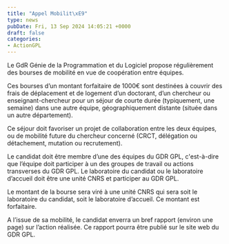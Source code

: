 ```yaml
---
title: "Appel Mobilit\xE9"
type: news
pubDate: Fri, 13 Sep 2024 14:05:21 +0000
draft: false
categories:
- ActionGPL
---
```


Le GdR Génie de la Programmation et du Logiciel propose régulièrement des bourses de mobilité en vue de coopération entre équipes.

Ces bourses d’un montant forfaitaire de 1000€ sont destinées à couvrir des frais de déplacement et de logement d’un doctorant, d’un chercheur ou enseignant-chercheur pour un séjour de courte durée (typiquement, une semaine) dans une autre équipe, géographiquement distante (située dans un autre département).

Ce séjour doit favoriser un projet de collaboration entre les deux équipes, ou de mobilité future du chercheur concerné (CRCT, délégation ou détachement, mutation ou recrutement).

Le candidat doit être membre d’une des équipes du GDR GPL, c'est-à-dire que l’équipe doit participer à un des groupes de travail ou actions transverses du GDR GPL. Le laboratoire du candidat ou le laboratoire d’accueil doit être une unité CNRS et participer au GDR GPL.

Le montant de la bourse sera viré à une unité CNRS qui sera soit le laboratoire du candidat, soit le laboratoire d’accueil. Ce montant est forfaitaire.

A l’issue de sa mobilité, le candidat enverra un bref rapport (environ une page) sur l’action réalisée. Ce rapport pourra être publié sur le site web du GDR GPL.
